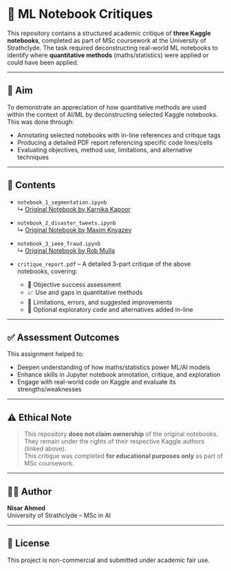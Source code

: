 
# 🧠 ML Notebook Critiques 

This repository contains a structured academic critique of **three Kaggle notebooks**, completed as part of MSc coursework at the University of Strathclyde. The task required deconstructing real-world ML notebooks to identify where **quantitative methods** (maths/statistics) were applied or could have been applied.

---

## 🎯 Aim

To demonstrate an appreciation of how quantitative methods are used within the context of AI/ML by deconstructing selected Kaggle notebooks. This was done through:

- Annotating selected notebooks with in-line references and critique tags
- Producing a detailed PDF report referencing specific code lines/cells
- Evaluating objectives, method use, limitations, and alternative techniques

---

## 📄 Contents

- `notebook_1_segmentation.ipynb`  
  ↳ [Original Notebook by Karnika Kapoor](https://www.kaggle.com/code/karnikakapoor/customer-segmentation-clustering/notebook)

- `notebook_2_disaster_tweets.ipynb`  
  ↳ [Original Notebook by Maxim Knyazev](https://www.kaggle.com/maximknyazev/disaster-tweets-word2vec-tf-idf-81-acc)

- `notebook_3_ieee_fraud.ipynb`  
  ↳ [Original Notebook by Rob Mulla](https://www.kaggle.com/robikscube/ieee-fraud-detection-first-look-and-eda)

- `critique_report.pdf` – A detailed 3-part critique of the above notebooks, covering:
  - 📌 Objective success assessment
  - 📈 Use and gaps in quantitative methods
  - 🔎 Limitations, errors, and suggested improvements
  - 🧪 Optional exploratory code and alternatives added in-line

---

## ✅ Assessment Outcomes

This assignment helped to:
- Deepen understanding of how maths/statistics power ML/AI models
- Enhance skills in Jupyter notebook annotation, critique, and exploration
- Engage with real-world code on Kaggle and evaluate its strengths/weaknesses

---

## ⚠️ Ethical Note

> This repository **does not claim ownership** of the original notebooks.  
> They remain under the rights of their respective Kaggle authors (linked above).  
> This critique was completed **for educational purposes only** as part of MSc coursework.

---

## 👨‍🎓 Author

**Nisar Ahmed**  
University of Strathclyde – MSc in AI

---

## 📜 License

This project is non-commercial and submitted under academic fair use.

